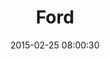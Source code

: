 ---
layout: post
title:  "Ford"
number: "56"
date:   2015-02-25 08:00:30
large-image: "https://farm9.staticflickr.com/8588/16025158983_7a7ec18700_s.jpg"
---